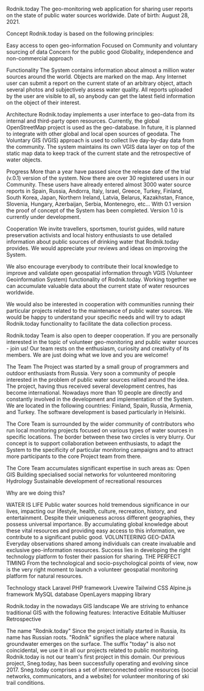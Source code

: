 Rodnik.today
The geo-monitoring web application for sharing user reports on the state of public water sources worldwide.
Date of birth: August 28, 2021.

Concept
Rodnik.today is based on the following principles:

Easy access to open geo-information
Focused on Community and voluntary sourcing of data 
Concern for the public good
Globality, independence and non-commercial approach

Functionality
The System contains information about almost a million water sources around the world. Objects are marked on the map. Any Internet user can submit a report on the current state of an arbitrary object, attach several photos and subjectively assess water quality. All reports uploaded by the user are visible to all, so anybody can get the latest field information on the object of their interest.

Architecture
Rodnik.today implements a user interface to geo-data from its internal and third-party open resources. Currently, the global OpenStreetMap project is used as the geo-database. In future, it is planned to integrate with other global and local open sources of geodata.
The Voluntary GIS (VGIS) approach is used to collect live day-by-day data from the community. The system maintains its own VGIS data layer on top of the static map data to keep track of the current state and the retrospective of water objects. 

Progress
More than a year have passed since the release date of the trial (v.0.1) version of the system. Now there are over 30 registered users in our Community. These users have already entered almost 3000 water source reports in Spain, Russia, Andorra, Italy, Israel, Greece, Turkey, Finland, South Korea, Japan, Northern Ireland, Latvia, Belarus, Kazakhstan, France, Slovenia, Hungary, Azerbaijan, Serbia, Montenegro, etc…
With 0.1 version the proof of concept of the System has been completed. Version 1.0 is currently under development.


Cooperation
We invite travellers, sportsmen, tourist guides, wild nature preservation activists and local history enthusiasts to use detailed information about public sources of drinking water that Rodnik.today provides. We would appreciate your reviews and ideas on improving the System. 

We also encourage everybody to contribute their local knowledge to improve and validate open geospatial information through VGIS (Volunteer Geoinformation System) functionality of Rodnik.today. Working together we can accumulate valuable data about the current state of water resources worldwide.

We would also be interested in cooperation with communities running their particular projects related to the maintenance of public water sources. We would be happy to understand your specific needs and will try to adapt Rodnik.today functionality to facilitate the data collection process.

Rodnik.today Team is also open to deeper cooperation. If you are personally interested in the topic of volunteer geo-monitoring and public water sources - join us! Our team rests on the enthusiasm, curiosity and creativity of its members. We are just doing what we love and you are welcome! 


The Team
The Project was started by a small group of programmers and outdoor enthusiasts from Russia. Very soon a community of people interested in the problem of public water sources rallied around the idea. The project, having thus received several development centres, has become international. Nowadays more than 10 people are directly and constantly involved in the development and implementation of the System. We are located in the following countries: Finland, Spain, Russia, Armenia, and Turkey. The software development is based particularly in Helsinki.

The Core Team is surrounded by the wider community of contributors who run local monitoring projects focused on various types of water sources in specific locations. The border between these two circles is very blurry. Our concept is to support collaboration between enthusiasts, to adapt the System to the specificity of particular monitoring campaigns and 
to attract more participants to the core Project team from there.

The Core Team accumulates significant expertise in such areas as:
Open GIS
Building specialised social networks for volunteered monitoring
Hydrology
Sustainable development of recreational resources


Why are we doing this?

WATER IS LIFE
Public water sources hold tremendous significance in our lives, impacting our lifestyle, health, culture, recreation, history, and entertainment. Despite their uniqueness across different geographies, they possess universal importance. By accumulating global knowledge about these vital resources and providing easy access to this information, we contribute to a significant public good.
VOLUNTEERING GEO-DATA
Everyday observations shared among individuals can create invaluable and exclusive geo-information resources. Success lies in developing the right technology platform to foster their passion for sharing.
THE PERFECT TIMING
From the technological and socio-psychological points of view, now is the very right moment to launch a volunteer geospatial monitoring platform for natural resources.

Technology stack
Laravel PHP framework
Livewire 
Tailwind CSS
Alpine.js framework
MySQL database 
OpenLayers mapping library

Rodnik.today in the nowadays GIS landscape
We are striving to enhance traditional GIS with the following features:
Interactive
Editable
Multiuser
Retrospective

The name "Rodnik.today"
Since the project initially started in Russia, its name has Russian roots. "Rodník" signifies the place where natural groundwater emerges on the surface. The suffix "today" is also not coincidental, we use it in all our projects related to public monitoring. Rodnik.today is not our team's first project in this domain. Our previous project, Sneg.today, has been successfully operating and evolving since 2017. Sneg.today comprises a set of interconnected online resources (social networks, communicators, and a website) for volunteer monitoring of ski trail conditions.

